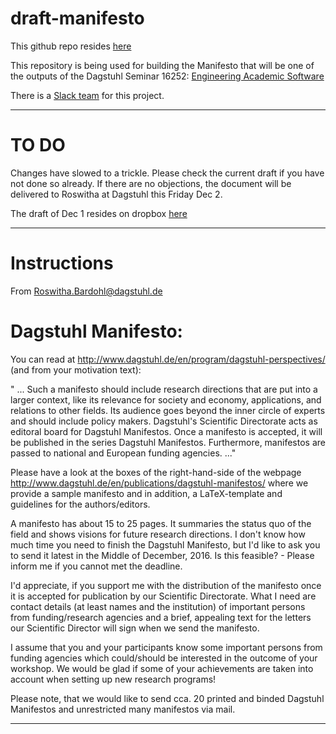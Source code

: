 # draft-manifesto

This github repo resides [here](https://github.com/DagstuhlEAS/draft-manifesto)

This repository is being used for building the Manifesto that will be one of the outputs of the Dagstuhl Seminar 16252: [Engineering Academic Software](http://www.dagstuhl.de/en/program/calendar/semhp/?semnr=16252)

There is a [Slack team](https://eas-manifesto.slack.com/) for this project.

---

# TO DO

Changes have slowed to a trickle. Please check the current draft if you have not done so already.
If there are no objections, the document will be delivered to Roswitha at Dagstuhl this Friday Dec 2.

The draft of Dec 1 resides on dropbox [here](https://dl.dropboxusercontent.com/u/11565521/dagstuhl-eas-manifesto-2016-12-01.pdf)


---

# Instructions

From Roswitha.Bardohl@dagstuhl.de

Dagstuhl Manifesto:
===================

You can read at http://www.dagstuhl.de/en/program/dagstuhl-perspectives/ (and from your motivation text):

" ... Such a manifesto should include research directions that are put into a larger context, like its relevance for society and economy, applications, and relations to other fields. Its audience goes beyond the inner circle of experts and should include policy makers.
Dagstuhl's Scientific Directorate acts as editoral board for Dagstuhl Manifestos. Once a manifesto is accepted, it will be published in the series Dagstuhl Manifestos. Furthermore, manifestos are passed to national and European funding agencies. ..."

Please have a look at the boxes of the right-hand-side of the webpage http://www.dagstuhl.de/en/publications/dagstuhl-manifestos/ where we provide a sample manifesto and in addition, a LaTeX-template and guidelines for the authors/editors.

A manifesto has about 15 to 25 pages. It summaries the status quo of the field and shows visions for future research directions. 
I don't know how much time you need to finish the Dagstuhl Manifesto, but I'd like to ask you to send it latest in the Middle of December, 2016. Is this feasible? - Please inform me if you cannot met the deadline.

I'd appreciate, if you support me with the distribution of the manifesto once it is accepted for publication by our Scientific Directorate. What I need are contact details (at least names and the institution) of important persons from funding/research agencies and a brief, appealing text for the letters our Scientific Director will sign when we send the manifesto. 

I assume that you and your participants know some important persons from funding agencies which could/should be interested in the outcome of your workshop. We would be glad if some of your achievements are taken into account when setting up new research programs!

Please note, that we would like to send cca. 20 printed and binded Dagstuhl Manifestos and unrestricted many manifestos via mail.

---
